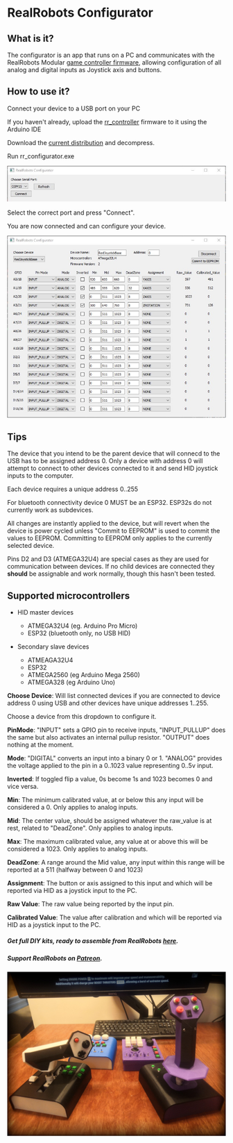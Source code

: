 # RealRobots Configurator

## What is it?

The configurator is an app that runs on a PC and communicates with the RealRobots Modular [game controller firmware](https://gitlab.com/realrobots/rr_controller), allowing configuration of all analog and digital inputs as Joystick axis and buttons.

## How to use it?

Connect your device to a USB port on your PC

If you haven't already, upload the [rr_controller](https://gitlab.com/realrobots/rr_controller) firmware to it using the Arduino IDE

Download the [current distribution](./rr_configurator.zip) and decompress.

Run rr_configurator.exe

![](./choose_port.jpg)

Select the correct port and press "Connect".

You are now connected and can configure your device.

![](./main_page.jpg)

## Tips

The device that you intend to be the parent device that will connecd to the USB has to be assigned address 0. Only a device with address 0 will attempt to connect to other devices connected to it and send HID joystick inputs to the computer.

Each device requires a unique address 0..255

For bluetooth connectivity device 0 MUST be an ESP32. ESP32s do not currently work as subdevices.

All changes are instantly applied to the device, but will revert when the device is power cycled unless "Commit to EEPROM" is used to commit the values to EEPROM. Committing to EEPROM only applies to the currently selected device.

Pins D2 and D3 (ATMEGA32U4) are special cases as they are used for communication between devices. If no child devices are connected they **should** be assignable and work normally, though this hasn't been tested.

## Supported microcontrollers
- HID master devices
    - ATMEGA32U4 (eg. Arduino Pro Micro)
    - ESP32 (bluetooth only, no USB HID)

- Secondary slave devices
    - ATMEAGA32U4
    - ESP32
    - ATMEGA2560 (eg Arduino Mega 2560)
    - ATMEGA328  (eg Arduino Uno)
    

**Choose Device**: Will list connected devices if you are connected to device address 0 using USB and other devices have unique addresses 1..255.

Choose a device from this dropdown to configure it.

**PinMode**: "INPUT" sets a GPIO pin to receive inputs, "INPUT_PULLUP" does the same but also activates an internal pullup resistor. "OUTPUT" does nothing at the moment.

**Mode**:  "DIGITAL" converts an input into a binary 0 or 1. "ANALOG" provides the voltage applied to the pin in a 0..1023 value representing 0..5v input.

**Inverted**: If toggled flip a value, 0s become 1s and 1023 becomes 0 and vice versa.

**Min**: The minimum calibrated value, at or below this any input will be considered a 0. Only applies to analog inputs.

**Mid**: The center value, should be assigned whatever the raw_value is at rest, related to "DeadZone". Only applies to analog inputs.

**Max**: The maximum calibrated value, any value at or above this will be considered a 1023. Only applies to analog inputs.

**DeadZone**: A range around the Mid value, any input within this range will be reported at a 511 (halfway between 0 and 1023)

**Assignment**: The button or axis assigned to this input and which will be reported via HID as a joystick input to the PC.

**Raw Value**: The raw value being reported by the input pin.

**Calibrated Value**: The value after calibration and which will be reported via HID as a joystick input to the PC.


##### Get full DIY kits, ready to assemble from RealRobots [here](https://www.realrobots.net).

##### Support RealRobots on [Patreon](https://www.patreon.com/realrobots).

![](./pic2_xs.jpg)
